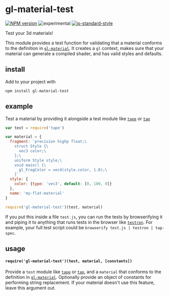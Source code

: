 # gl-material-test

[![NPM version][npm-image]][npm-url]
![experimental][experimental-image]
[![js-standard-style][standard-image]][standard-url]

Test your 3d materials!

This module provides a test function for validating that a material conforms to the definition in [`gl-material`](https://github.com/freeman-lab/gl-material). It creates a `gl` context, makes sure that your material can generate a compiled shader, and has valid styles and defaults.

## install

Add to your project with

```
npm install gl-material-test
```

## example

Test a material by providing it alongside a test module like [`tape`](https://github.com/substack/tape) or [`tap`](https://github.com/tapjs/node-tap)

```javascript
var test = require('tape')

var material = {
  fragment: `precision highp float;\ 
    struct Style {\
      vec3 color;\
    };\
    uniform Style style;\
    void main() {\
      gl_FragColor = vec4(style.color, 1.0);\
    }`
  style: {
    color: {type: 'vec3', default: [0, 100, 0]}
  },
  name: 'my-flat-material'
}

require('gl-material-test')(test, material)
```

If you put this inside a file `test.js`, you can run the tests by browserifying it and piping it to anything that runs tests in the browser like [`testron`](https://github.com/shama/testron). For example, your full test script could be `browserify test.js | testron | tap-spec`.

## usage

#### `require('gl-material-test')(test, material, [constants])`

Provide a `test` module like [`tape`](https://github.com/substack/tape) or [`tap`](https://github.com/tapjs/node-tap), and a `material` that conforms to the definition in [`gl-material`](https://github.com/freeman-lab/gl-material). Optionally provide an object of constants for performing string replacement. If your material doesn't use this feature, leave this argument out.

[npm-image]: https://img.shields.io/badge/npm-v1.0.1-lightgray.svg?style=flat-square
[npm-url]: https://npmjs.org/package/gl-material-test
[standard-image]: https://img.shields.io/badge/code%20style-standard-lightgray.svg?style=flat-square
[standard-url]: https://github.com/feross/standard
[experimental-image]: https://img.shields.io/badge/stability-experimental-lightgray.svg?style=flat-square